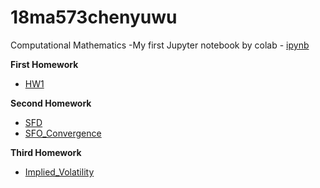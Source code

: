 # 18ma573chenyuwu
Computational Mathematics
-My first Jupyter notebook by colab - [ipynb](src/first_notebook_v01.ipynb)<br/>

__First Homework__
- [HW1](src/MA_573(HW1).ipynb)

__Second Homework__
- [SFD](src/SFD_operator.ipynb)
- [SFO_Convergence](src/FD_operator_with_higher_order_convergence.ipynb)

__Third Homework__
- [Implied_Volatility](src/Implied_Volatility.ipynb)

